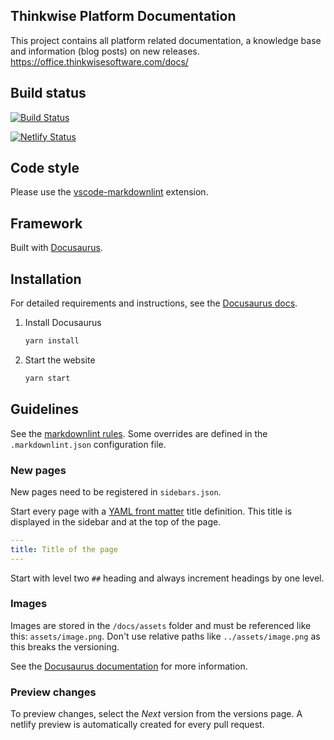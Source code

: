 ## Thinkwise Platform Documentation

This project contains all platform related documentation, a knowledge base and information (blog posts) on new releases.
<https://office.thinkwisesoftware.com/docs/>

## Build status

[![Build Status](https://dev.azure.com/thinkwise/Documentation/_apis/build/status/GitHub?branchName=master)](https://dev.azure.com/thinkwise/Documentation/_build/latest?definitionId=92&branchName=master)

[![Netlify Status](https://api.netlify.com/api/v1/badges/2c420caa-76fe-4666-8584-c3258d07a869/deploy-status)](https://app.netlify.com/sites/thinkwise-docs/deploys)

## Code style

Please use the [vscode-markdownlint](https://github.com/DavidAnson/vscode-markdownlint) extension.

## Framework

Built with [Docusaurus](https://docusaurus.io/).

## Installation

For detailed requirements and instructions, see the [Docusaurus docs](https://docusaurus.io/docs/en/installation).

1. Install Docusaurus

   ```sh
   yarn install
   ```

2. Start the website

   ```sh
   yarn start
   ```

## Guidelines

See the [markdownlint rules](https://github.com/DavidAnson/markdownlint/blob/master/doc/Rules.md). Some overrides are defined in the `.markdownlint.json` configuration file.

### New pages

New pages need to be registered in `sidebars.json`.

Start every page with a [YAML front matter](http://assemble.io/docs/YAML-front-matter.html) title definition. This title is displayed in the sidebar and at the top of the page.

```yaml
---
title: Title of the page 
---
```

Start with level two `##` heading and always increment headings by one level.

### Images

Images are stored in the `/docs/assets` folder and must be referenced like this: `assets/image.png`. Don't use relative paths like `../assets/image.png` as this breaks the versioning.

See the [Docusaurus documentation](https://docusaurus.io/docs/en/doc-markdown#linking-to-images-and-other-assets) for more information.

### Preview changes

To preview changes, select the _Next_ version from the versions page.
A netlify preview is automatically created for every pull request.
